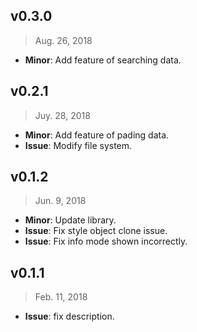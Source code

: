 ## v0.3.0

> Aug. 26, 2018

- **Minor**: Add feature of searching data.

## v0.2.1

> Juy. 28, 2018

- **Minor**: Add feature of pading data.
- **Issue**: Modify file system.

## v0.1.2

> Jun. 9, 2018

- **Minor**: Update library.
- **Issue**: Fix style object clone issue.
- **Issue**: Fix info mode shown incorrectly.

## v0.1.1

> Feb. 11, 2018

- **Issue**: fix description.
